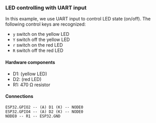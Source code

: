 ### LED controlling with UART input

In this example, we use UART input to control LED state (on/off).
The following control keys are recognized:

* `y` switch on the yellow LED
* `Y` switch off the yellow LED
* `r` switch on the red LED
* `R` switch off the red LED

#### Hardware components

* D1: (yellow LED)
* D2: (red LED)
* R1: 470 Ω resistor

#### Connections

```
ESP32.GPIO2 -- (A) D1 (K) -- NODE0
ESP32.GPIO4 -- (A) D2 (K) -- NODE0
NODE0 -- R1 -- ESP32.GND
```
